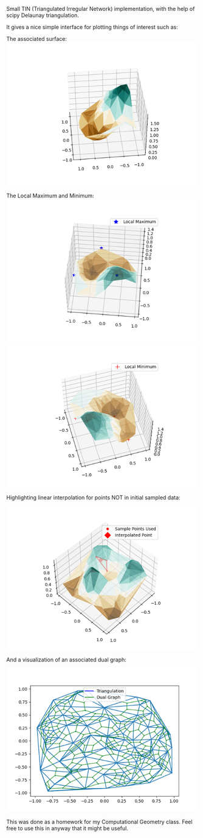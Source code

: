 Small TIN (Triangulated Irregular Network) implementation, with the help of scipy Delaunay triangulation.

It gives a nice simple interface for plotting things of interest such as:

The associated surface:
![Associated Surface](imgs/sample_elevation.png)

The Local Maximum and Minimum:
![Local Maxima](imgs/local_maximum.png)
![Local Minimum](imgs/local_minimum.png)

Highlighting linear interpolation for points NOT in initial sampled data:

![Interpolation](imgs/sample_interpolation.png)

And a visualization of an associated dual graph:

![Dual Graph](imgs/dual_graph.png)

This was done as a homework for my Computational Geometry class. Feel free to use this in anyway that it might be useful.